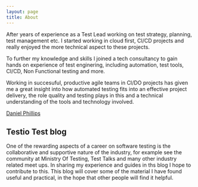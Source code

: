 ```yaml
---
layout: page
title: About
---
```


After years of experience as a Test Lead working on test strategy, planning, test management etc. I started working in cloud first, CI/CD projects and really enjoyed the more technical aspect to these projects.

To further my knowledge and skills I joined a tech consultancy to gain hands on experience of test enginering, including automation, test tools, CI/CD, Non Functional testing and more. 

Working in succesuful, productive agile teams in CI/DO projects has given me a great insight into how automated testing fits into an effective project delivery, the role quality and testing plays in this and a technical understanding of the tools and technology involved.

<script src="https://platform.linkedin.com/badges/js/profile.js" async defer type="text/javascript"></script>

<div class="badge-base LI-profile-badge" data-locale="en_US" data-size="medium" data-theme="dark" data-type="VERTICAL" data-vanity="daniel-phillips-ba99161b8" data-version="v1"><a class="badge-base__link LI-simple-link" href="https://uk.linkedin.com/in/daniel-phillips-ba99161b8?trk=profile-badge">Daniel Phillips</a></div>
              

## Testio Test blog

One of the rewarding aspects of a career on software testing is the collaborative and supportive nature of the industry, for example see the community at Ministry Of Testing, Test Talks and many other industry related meet ups. In sharing my experience and guides in ths blog I hope to contribute to this.
This blog will cover some of the material I have found useful and practical, in the hope that other people will find it helpful.


